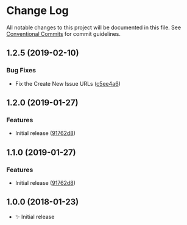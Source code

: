 # Change Log

All notable changes to this project will be documented in this file.
See [Conventional Commits](https://conventionalcommits.org) for commit guidelines.

## 1.2.5 (2019-02-10)

### Bug Fixes

- Fix the Create New Issue URLs ([c5ee4a6](https://gitlab.com/codsen/codsen/commit/c5ee4a6))

## 1.2.0 (2019-01-27)

### Features

- Initial release ([91762d8](https://gitlab.com/codsen/codsen/tree/master/packages/ranges-process-outside/commits/91762d8))

## 1.1.0 (2019-01-27)

### Features

- Initial release ([91762d8](https://gitlab.com/codsen/codsen/tree/master/packages/ranges-process-outside/commits/91762d8))

## 1.0.0 (2018-01-23)

- ✨ Initial release
